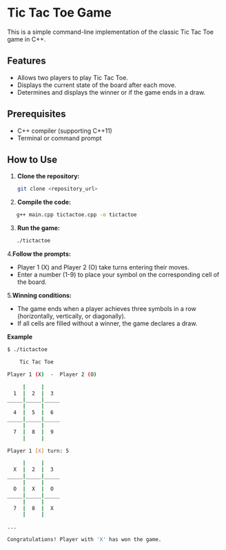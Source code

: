 # Tic Tac Toe Game

This is a simple command-line implementation of the classic Tic Tac Toe game in C++.

## Features

- Allows two players to play Tic Tac Toe.
- Displays the current state of the board after each move.
- Determines and displays the winner or if the game ends in a draw.

## Prerequisites

- C++ compiler (supporting C++11)
- Terminal or command prompt

## How to Use

1. **Clone the repository:**
   ```bash
   git clone <repository_url>
   ```
2. **Compile the code:**
```bash
   g++ main.cpp tictactoe.cpp -o tictactoe
   ```
3. **Run the game:**
```bash
   ./tictactoe
   ```
4.**Follow the prompts:**
- Player 1 (X) and Player 2 (O) take turns entering their moves.
- Enter a number (1-9) to place your symbol on the corresponding cell of the board.

5.**Winning conditions:**

- The game ends when a player achieves three symbols in a row (horizontally, vertically, or diagonally).
- If all cells are filled without a winner, the game declares a draw.

**Example**
```bash
$ ./tictactoe

    Tic Tac Toe

Player 1 (X)  -  Player 2 (O)

     |     |     
  1  |  2  |  3  
_____|_____|_____
     |     |     
  4  |  5  |  6  
_____|_____|_____
     |     |     
  7  |  8  |  9  
     |     |     

Player 1 [X] turn: 5

     |     |     
  X  |  2  |  3  
_____|_____|_____
     |     |     
  O  |  X  |  O  
_____|_____|_____
     |     |     
  7  |  8  |  X  
     |     |     

...

Congratulations! Player with 'X' has won the game.
```
